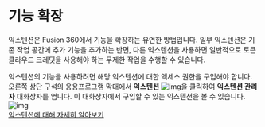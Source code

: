 # 기능 확장
익스텐션은 Fusion 360에서 기능을 확장하는 유연한 방법입니다. 일부 익스텐션은 기존 작업 공간에 추가 기능을 추가하는 반면, 다른 익스텐션을 사용하면 일반적으로 토큰 클라우드 크레딧을 사용해야 하는 무제한 작업을 수행할 수 있습니다.

익스텐션의 기능을 사용하려면 해당 익스텐션에 대한 액세스 권한을 구입해야 합니다. 오른쪽 상단 구석의 응용프로그램 막대에서 **익스텐션** ![img](https://help.autodesk.com/cloudhelp/KOR/Fusion-GetStarted/images/icon/extensions-blue-jan2021.png)을 클릭하여 **익스텐션 관리자** 대화상자를 엽니다. 이 대화상자에서 구입할 수 있는 익스텐션을 볼 수 있습니다.
![img](https://help.autodesk.com/cloudhelp/KOR/Fusion-GetStarted/images/extensions-blue-example-jan2021.png)  
[익스텐션에 대해 자세히 알아보기](https://help.autodesk.com/view/NINVFUS/KOR/?guid=GUID-EEE56836-C03A-4B10-A51C-A6203CF46AC4)